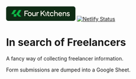 ![Four Kitchens](/assets/4k-repo-badge.svg) [![Netlify Status](https://api.netlify.com/api/v1/badges/cc9127d1-0f95-488c-8e54-4b39a4463176/deploy-status)](https://app.netlify.com/sites/fourkitchens-freelancers/deploys)

# In search of Freelancers

A fancy way of collecting freelancer information.

Form submissions are dumped into a Google Sheet.
